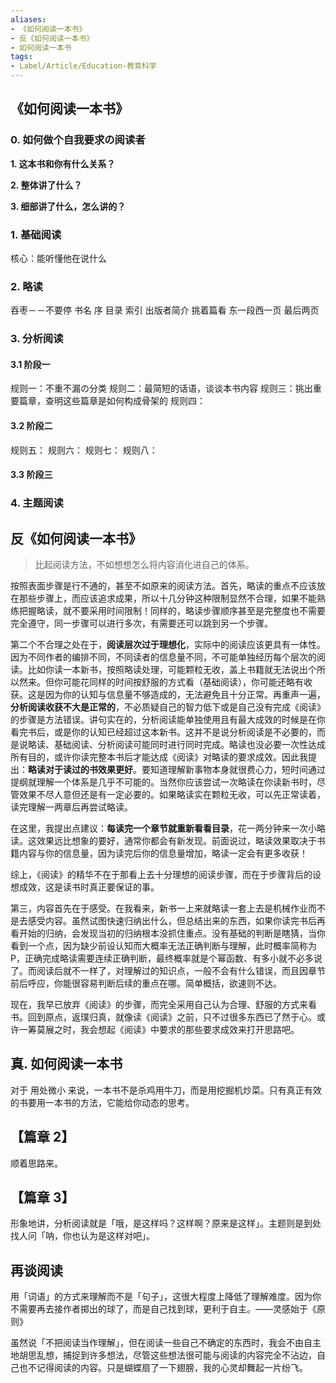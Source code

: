 ```yaml
---
aliases:
- 《如何阅读一本书》
- 反《如何阅读一本书》
- 如何阅读一本书
tags:
- Label/Article/Education-教育科学
---
```


## 《如何阅读一本书》

### 0. 如何做个自我要求の阅读者

**1. 这本书和你有什么关系？**

**2. 整体讲了什么？**

**3. 细部讲了什么，怎么讲的？**


### 1. 基础阅读

核心：能听懂他在说什么

### 2. 略读

吞枣－－不要停
书名
序
目录
索引
出版者简介
挑着篇看
东一段西一页
最后两页


### 3. 分析阅读

#### 3.1 阶段一
规则一：不重不漏の分类
规则二：最简短的话语，谈谈本书内容
规则三：挑出重要篇章，查明这些篇章是如何构成骨架的
规则四：


#### 3.2 阶段二
规则五：
规则六：
规则七：
规则八：


#### 3.3 阶段三



### 4. 主题阅读



## 反《如何阅读一本书》

> 比起阅读方法，不如想想怎么将内容消化进自己的体系。

按照表面步骤是行不通的，甚至不如原来的阅读方法。首先，略读的重点不应该放在那些步骤上，而应该追求成果，所以十几分钟这种限制显然不合理，如果不能熟练把握略读，就不要采用时间限制！同样的，略读步骤顺序甚至是完整度也不需要完全遵守，同一步骤可以进行多次，有需要还可以跳到另一个步骤。

第二个不合理之处在于，**阅读层次过于理想化**，实际中的阅读应该更具有一体性。因为不同作者的编排不同，不同读者的信息量不同，不可能单独经历每个层次的阅读。比如你读一本新书，按照略读处理，可能颗粒无收，盖上书籍就无法说出个所以然来。但你可能花同样的时间按舒服的方式看（基础阅读），你可能还略有收获。这是因为你的认知与信息量不够造成的，无法避免且十分正常。再重声一遍，**分析阅读收获不大是正常的**，不必质疑自己的智力低下或是自己没有完成《阅读》的步骤是方法错误。讲句实在的，分析阅读能单独使用且有最大成效的时候是在你看完书后，或是你的认知已经超过这本新书。这并不是说分析阅读是不必要的，而是说略读、基础阅读、分析阅读可能同时进行同时完成。略读也没必要一次性达成所有目的，或许你读完整本书后才能达成《阅读》对略读的要求成效。因此我提出：**略读对于读过的书效果更好**。要知道理解新事物本身就很费心力，短时间通过提纲就理解一个体系是几乎不可能的。当然你应该尝试一次略读在你读新书时，尽管效果不尽人意但还是有一定必要的。如果略读实在颗粒无收，可以先正常读着，读完理解一两章后再尝试略读。

在这里，我提出点建议：**每读完一个章节就重新看看目录**，花一两分钟来一次小略读。这效果远比想象的要好，通常你都会有新发现。前面说过，略读效果取决于书籍内容与你的信息量，因为读完后你的信息量增加，略读一定会有更多收获！

综上，《阅读》的精华不在于那看上去十分理想的阅读步骤，而在于步骤背后的设想成效，这是读书时真正要保证的事。

第三，内容首先在于感受。在我看来，新书一上来就略读一套上去是机械作业而不是去感受内容。虽然试图快速归纳出什么，但总结出来的东西，如果你读完书后再看开始的归纳，会发现当初的归纳根本没抓住重点。没有基础的判断是瞎猜，当你看到一个点，因为缺少前设认知而大概率无法正确判断与理解，此时概率简称为 P，正确完成略读需要连续正确判断，最终概率就是个幂函数、有多小就不必多说了。而阅读后就不一样了，对理解过的知识点，一般不会有什么错误，而且因章节前后呼应，你能很容易判断后续的重点在哪。简单概括，欲速则不达。

现在，我早已放弃《阅读》的步骤，而完全采用自己认为合理、舒服的方式来看书。回到原点，返璞归真，就像读《阅读》之前，只不过很多东西已了然于心。或许一筹莫展之时，我会想起《阅读》中要求的那些要求成效来打开思路吧。


## 真. 如何阅读一本书
对于 用处微小 来说，一本书不是杀鸡用牛刀，而是用挖掘机炒菜。只有真正有效的书要用一本书的方法，它能给你动态的思考。

## 【篇章 2】

顺着思路来。

## 【篇章 3】

形象地讲，分析阅读就是「哦，是这样吗？这样啊？原来是这样」。主题则是到处找人问「呐，你也认为是这样对吧」。

## 再谈阅读

用「词语」的方式来理解而不是「句子」，这很大程度上降低了理解难度。因为你不需要再去接作者掷出的球了，而是自己找到球，更利于自主。——灵感始于《原则》

虽然说「不把阅读当作理解」，但在阅读一些自己不确定的东西时，我会不由自主地胡思乱想，捕捉到许多想法，尽管这些想法很可能与阅读的内容完全不沾边，自己也不记得阅读的内容。只是蝴蝶扇了一下翅膀，我的心灵却舞起一片纷飞。
